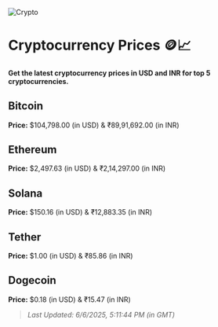 
![Crypto](https://www.techguide.com.au/wp-content/uploads/2020/11/crypto3.jpeg)

# Cryptocurrency Prices 🪙📈

#### Get the latest cryptocurrency prices in USD and INR for top 5 cryptocurrencies.

## Bitcoin

**Price:** $104,798.00 (in USD) & ₹89,91,692.00 (in INR)

## Ethereum

**Price:** $2,497.63 (in USD) & ₹2,14,297.00 (in INR)

## Solana

**Price:** $150.16 (in USD) & ₹12,883.35 (in INR)

## Tether

**Price:** $1.00 (in USD) & ₹85.86 (in INR)

## Dogecoin

**Price:** $0.18 (in USD) & ₹15.47 (in INR)

> _Last Updated: 6/6/2025, 5:11:44 PM (in GMT)_
